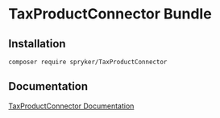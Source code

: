 # TaxProductConnector Bundle

## Installation

```
composer require spryker/TaxProductConnector
```

## Documentation

[TaxProductConnector Documentation](https://spryker.github.io/tax-product-connector/index.html)




